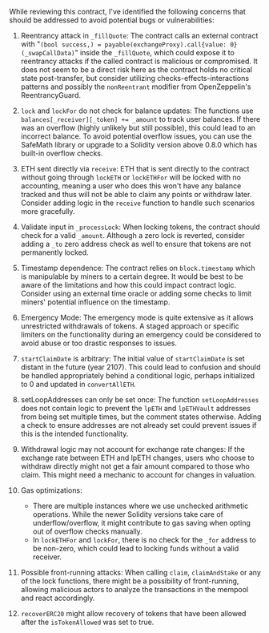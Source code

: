 While reviewing this contract, I've identified the following concerns that should be addressed to avoid potential bugs or vulnerabilities:

1. Reentrancy attack in `_fillQuote`:
   The contract calls an external contract with "`(bool success,) = payable(exchangeProxy).call{value: 0}(_swapCallData)`" inside the `_fillQuote`, which could expose it to reentrancy attacks if the called contract is malicious or compromised. It does not seem to be a direct risk here as the contract holds no critical state post-transfer, but consider utilizing checks-effects-interactions patterns and possibly the `nonReentrant` modifier from OpenZeppelin's ReentrancyGuard.

2. `lock` and `lockFor` do not check for balance updates:
   The functions use `balances[_receiver][_token] += _amount` to track user balances. If there was an overflow (highly unlikely but still possible), this could lead to an incorrect balance. To avoid potential overflow issues, you can use the SafeMath library or upgrade to a Solidity version above 0.8.0 which has built-in overflow checks.

3. ETH sent directly via `receive`:
   ETH that is sent directly to the contract without going through `lockETH` or `lockETHFor` will be locked with no accounting, meaning a user who does this won't have any balance tracked and thus will not be able to claim any points or withdraw later. Consider adding logic in the `receive` function to handle such scenarios more gracefully.

4. Validate input in `_processLock`:
   When locking tokens, the contract should check for a valid `_amount`. Although a zero lock is reverted, consider adding a `_to` zero address check as well to ensure that tokens are not permanently locked.

5. Timestamp dependence:
   The contract relies on `block.timestamp` which is manipulable by miners to a certain degree. It would be best to be aware of the limitations and how this could impact contract logic. Consider using an external time oracle or adding some checks to limit miners' potential influence on the timestamp.

6. Emergency Mode:
   The emergency mode is quite extensive as it allows unrestricted withdrawals of tokens. A staged approach or specific limiters on the functionality during an emergency could be considered to avoid abuse or too drastic responses to issues.

7. `startClaimDate` is arbitrary:
   The initial value of `startClaimDate` is set distant in the future (year 2107). This could lead to confusion and should be handled appropriately behind a conditional logic, perhaps initialized to 0 and updated in `convertAllETH`.

8. setLoopAddresses can only be set once:
   The function `setLoopAddresses` does not contain logic to prevent the `lpETH` and `lpETHVault` addresses from being set multiple times, but the comment states otherwise. Adding a check to ensure addresses are not already set could prevent issues if this is the intended functionality.

9. Withdrawal logic may not account for exchange rate changes:
   If the exchange rate between ETH and lpETH changes, users who choose to withdraw directly might not get a fair amount compared to those who claim. This might need a mechanic to account for changes in valuation.

10. Gas optimizations:
    - There are multiple instances where we use unchecked arithmetic operations. While the newer Solidity versions take care of underflow/overflow, it might contribute to gas saving when opting out of overflow checks manually.
    - In `lockETHFor` and `lockFor`, there is no check for the `_for` address to be non-zero, which could lead to locking funds without a valid receiver.

11. Possible front-running attacks:
    When calling `claim`, `claimAndStake` or any of the lock functions, there might be a possibility of front-running, allowing malicious actors to analyze the transactions in the mempool and react accordingly.

12. `recoverERC20` might allow recovery of tokens that have been allowed after the `isTokenAllowed` was set to true.